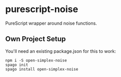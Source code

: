 # purescript-noise

PureScript wrapper around noise functions.

## Own Project Setup

You'll need an existing package.json for this to work:

```
npm i -S open-simplex-noise
spago init
spago install open-simplex-noise
```
